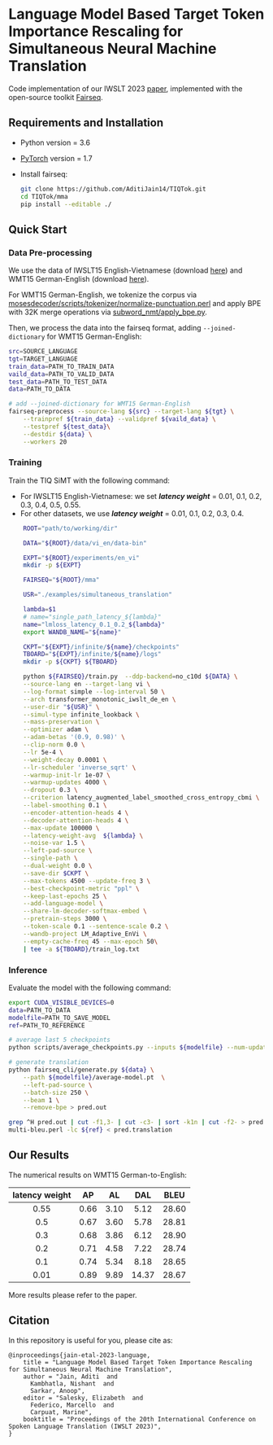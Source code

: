 # Language Model Based Target Token Importance Rescaling for Simultaneous Neural Machine Translation
Code implementation of our IWSLT 2023 [paper](https://aclanthology.org/2023.iwslt-1.32/), implemented with the open-source toolkit [Fairseq](https://github.com/pytorch/fairseq).



## Requirements and Installation

- Python version = 3.6

- [PyTorch](http://pytorch.org/) version = 1.7

- Install fairseq:

  ```bash
  git clone https://github.com/AditiJain14/TIQTok.git
  cd TIQTok/mma
  pip install --editable ./
  ```



## Quick Start

### Data Pre-processing

We use the data of IWSLT15 English-Vietnamese (download [here](https://nlp.stanford.edu/projects/nmt/)) and WMT15 German-English (download [here](https://www.statmt.org/wmt15/)).

For WMT15 German-English, we tokenize the corpus via [mosesdecoder/scripts/tokenizer/normalize-punctuation.perl](https://github.com/moses-smt/mosesdecoder) and apply BPE with 32K merge operations via [subword_nmt/apply_bpe.py](https://github.com/rsennrich/subword-nmt).

Then, we process the data into the fairseq format, adding `--joined-dictionary` for WMT15 German-English:

```bash
src=SOURCE_LANGUAGE
tgt=TARGET_LANGUAGE
train_data=PATH_TO_TRAIN_DATA
vaild_data=PATH_TO_VALID_DATA
test_data=PATH_TO_TEST_DATA
data=PATH_TO_DATA

# add --joined-dictionary for WMT15 German-English
fairseq-preprocess --source-lang ${src} --target-lang ${tgt} \
    --trainpref ${train_data} --validpref ${vaild_data} \
    --testpref ${test_data}\
    --destdir ${data} \
    --workers 20
```

### Training

Train the TIQ SiMT with the following command:

- For IWSLT15 English-Vietnamese: we set ***latency weight*** = 0.01, 0.1, 0.2, 0.3, 0.4, 0.5, 0.55.
- For other datasets, we use ***latency weight*** = 0.01, 0.1, 0.2, 0.3, 0.4.

```bash
    ROOT="path/to/working/dir"

    DATA="${ROOT}/data/vi_en/data-bin"

    EXPT="${ROOT}/experiments/en_vi"
    mkdir -p ${EXPT}

    FAIRSEQ="${ROOT}/mma"

    USR="./examples/simultaneous_translation"

    lambda=$1
    # name="single_path_latency_${lambda}"
    name="lmloss_latency_0.1_0.2_${lambda}"
    export WANDB_NAME="${name}"

    CKPT="${EXPT}/infinite/${name}/checkpoints"
    TBOARD="${EXPT}/infinite/${name}/logs"
    mkdir -p ${CKPT} ${TBOARD}

    python ${FAIRSEQ}/train.py  --ddp-backend=no_c10d ${DATA} \
    --source-lang en --target-lang vi \
    --log-format simple --log-interval 50 \
    --arch transformer_monotonic_iwslt_de_en \
    --user-dir "${USR}" \
    --simul-type infinite_lookback \
    --mass-preservation \
    --optimizer adam \
    --adam-betas '(0.9, 0.98)' \
    --clip-norm 0.0 \
    --lr 5e-4 \
    --weight-decay 0.0001 \
    --lr-scheduler 'inverse_sqrt' \
    --warmup-init-lr 1e-07 \
    --warmup-updates 4000 \
    --dropout 0.3 \
    --criterion latency_augmented_label_smoothed_cross_entropy_cbmi \
    --label-smoothing 0.1 \
    --encoder-attention-heads 4 \
    --decoder-attention-heads 4 \
    --max-update 100000 \
    --latency-weight-avg  ${lambda} \
    --noise-var 1.5 \
    --left-pad-source \
    --single-path \
    --dual-weight 0.0 \
    --save-dir $CKPT \
    --max-tokens 4500 --update-freq 3 \
    --best-checkpoint-metric "ppl" \
    --keep-last-epochs 25 \
    --add-language-model \
    --share-lm-decoder-softmax-embed \
    --pretrain-steps 3000 \
    --token-scale 0.1 --sentence-scale 0.2 \
    --wandb-project LM_Adaptive_EnVi \
    --empty-cache-freq 45 --max-epoch 50\
    | tee -a ${TBOARD}/train_log.txt

```

### Inference

Evaluate the model with the following command:

```bash
export CUDA_VISIBLE_DEVICES=0
data=PATH_TO_DATA
modelfile=PATH_TO_SAVE_MODEL
ref=PATH_TO_REFERENCE

# average last 5 checkpoints
python scripts/average_checkpoints.py --inputs ${modelfile} --num-update-checkpoints 5 --output ${modelfile}/average-model.pt 

# generate translation
python fairseq_cli/generate.py ${data} \
    --path ${modelfile}/average-model.pt  \
    --left-pad-source \
    --batch-size 250 \
    --beam 1 \
    --remove-bpe > pred.out

grep ^H pred.out | cut -f1,3- | cut -c3- | sort -k1n | cut -f2- > pred.translation
multi-bleu.perl -lc ${ref} < pred.translation
```



## Our Results

The numerical results on WMT15 German-to-English:

| **latency weight** | **AP** | **AL** | **DAL** | **BLEU** |
| :----------------: | :----: | :----: | :-----: | :------: |
|        0.55        |  0.66  |  3.10  |  5.12   |  28.60   |
|        0.5         |  0.67  |  3.60  |  5.78   |  28.81   |
|        0.3         |  0.68  |  3.86  |  6.12   |  28.90   |
|        0.2         |  0.71  |  4.58  |  7.22   |  28.74   |
|        0.1         |  0.74  |  5.34  |  8.18   |  28.65   |
|        0.01        |  0.89  |  9.89  |  14.37  |  28.67   |

More results please refer to the paper.



## Citation

In this repository is useful for you, please cite as:

```
@inproceedings{jain-etal-2023-language,
    title = "Language Model Based Target Token Importance Rescaling for Simultaneous Neural Machine Translation",
    author = "Jain, Aditi  and
      Kambhatla, Nishant  and
      Sarkar, Anoop",
    editor = "Salesky, Elizabeth  and
      Federico, Marcello  and
      Carpuat, Marine",
    booktitle = "Proceedings of the 20th International Conference on Spoken Language Translation (IWSLT 2023)",
}

```
